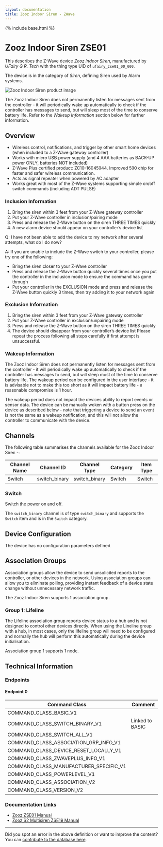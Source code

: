 ```yaml
---
layout: documentation
title: Zooz Indoor Siren - ZWave
---
```


{% include base.html %}

# Zooz Indoor Siren ZSE01
This describes the Z-Wave device *Zooz Indoor Siren*, manufactured by *UFairy G.R. Tech* with the thing type UID of ```ufairy_zse01_00_000```.

The device is in the category of *Siren*, defining Siren used by Alarm systems.

![Zooz Indoor Siren product image](https://opensmarthouse.org/zwavedatabase/866/image/)


The Zooz Indoor Siren does not permanently listen for messages sent from the controller - it will periodically wake up automatically to check if the controller has messages to send, but will sleep most of the time to conserve battery life. Refer to the *Wakeup Information* section below for further information.

## Overview

  * Wireless control, notifications, and trigger by other smart home devices (when included to a Z-Wave gateway controller)
  * Works with micro USB power supply (and 4 AAA batteries as BACK-UP power ONLY, batteries NOT included)
  * Z-Wave Plus certified product: ZC10-16045044. Improved 500 chip for faster and safer wireless communication.
  * Acts as signal repeater when powered by AC adapter
  * Works great with most of the Z-Wave systems supporting simple on/off switch commands (including ADT PULSE)

### Inclusion Information

  1. Bring the siren within 3 feet from your Z-Wave gateway controller
  2. Put your Z-Wave controller in inclusion/pairing mode
  3. Press and release the Z-Wave button on the siren THREE TIMES quickly
  4. A new alarm device should appear on your controller’s device list

Q: I have not been able to add the device to my network after several attempts, what do I do now?

A: If you are unable to include the Z-Wave switch to your controller, please try one of the following:

  * Bring the siren closer to your Z-Wave controller
  * Press and release the Z-Wave button quickly several times once you put the controller in the inclusion mode to ensure the command has gone through
  * Put your controller in the EXCLUSION mode and press and release the Z-Wave button quickly 3 times, then try adding it to your network again

### Exclusion Information

  1. Bring the siren within 3 feet from your Z-Wave gateway controller
  2. Put your Z-Wave controller in exclusion/unpairing mode
  3. Press and release the Z-Wave button on the siren THREE TIMES quickly
  4. The device should disappear from your controller’s device list Please repeat the process following all steps carefully if first attempt is unsuccessful.

### Wakeup Information

The Zooz Indoor Siren does not permanently listen for messages sent from the controller - it will periodically wake up automatically to check if the controller has messages to send, but will sleep most of the time to conserve battery life. The wakeup period can be configured in the user interface - it is advisable not to make this too short as it will impact battery life - a reasonable compromise is 1 hour.

The wakeup period does not impact the devices ability to report events or sensor data. The device can be manually woken with a button press on the device as described below - note that triggering a device to send an event is not the same as a wakeup notification, and this will not allow the controller to communicate with the device.

## Channels

The following table summarises the channels available for the Zooz Indoor Siren -:

| Channel Name | Channel ID | Channel Type | Category | Item Type |
|--------------|------------|--------------|----------|-----------|
| Switch | switch_binary | switch_binary | Switch | Switch | 

### Switch
Switch the power on and off.

The ```switch_binary``` channel is of type ```switch_binary``` and supports the ```Switch``` item and is in the ```Switch``` category.



## Device Configuration

The device has no configuration parameters defined.

## Association Groups

Association groups allow the device to send unsolicited reports to the controller, or other devices in the network. Using association groups can allow you to eliminate polling, providing instant feedback of a device state change without unnecessary network traffic.

The Zooz Indoor Siren supports 1 association group.

### Group 1: Lifeline

The Lifeline association group reports device status to a hub and is not designed to control other devices directly. When using the Lineline group with a hub, in most cases, only the lifeline group will need to be configured and normally the hub will perform this automatically during the device initialisation.

Association group 1 supports 1 node.

## Technical Information

### Endpoints

#### Endpoint 0

| Command Class | Comment |
|---------------|---------|
| COMMAND_CLASS_BASIC_V1| |
| COMMAND_CLASS_SWITCH_BINARY_V1| Linked to BASIC|
| COMMAND_CLASS_SWITCH_ALL_V1| |
| COMMAND_CLASS_ASSOCIATION_GRP_INFO_V1| |
| COMMAND_CLASS_DEVICE_RESET_LOCALLY_V1| |
| COMMAND_CLASS_ZWAVEPLUS_INFO_V1| |
| COMMAND_CLASS_MANUFACTURER_SPECIFIC_V1| |
| COMMAND_CLASS_POWERLEVEL_V1| |
| COMMAND_CLASS_ASSOCIATION_V2| |
| COMMAND_CLASS_VERSION_V2| |

### Documentation Links

* [Zooz ZSE01 Manual](https://www.opensmarthouse.org/zwavedatabase/866/Zooz-Z-Wave-Indoor-Siren-Manual-ZSE01.pdf)
* [Zooz S2 Multisiren ZSE19 Manual](https://www.opensmarthouse.org/zwavedatabase/866/zooz-z-wave-plus-s2-multisiren-zse19-manual.pdf)

---

Did you spot an error in the above definition or want to improve the content?
You can [contribute to the database here](https://www.opensmarthouse.org/zwavedatabase/866).
